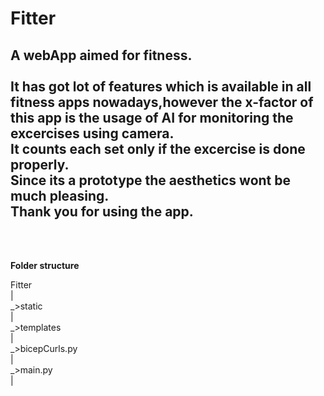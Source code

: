 # Fitter
<h2>
A webApp aimed for fitness.<br><br>It has got lot of features which is available in all fitness apps nowadays,however the x-factor of this app is the usage of AI for monitoring the excercises using camera.<br> It counts each set only if the excercise is done properly.<br>Since its a prototype the aesthetics wont be much pleasing.<br>Thank you for using the app.
</h2>
<br><br>
<p>
 <b>Folder structure</b><br>
  
  Fitter<br>
  |<br>
  _>static<br>
  |<br>
  _>templates<br>
  |<br>
  _>bicepCurls.py<br>
  |<br>
  _>main.py<br>
  |<br>
  </p>
